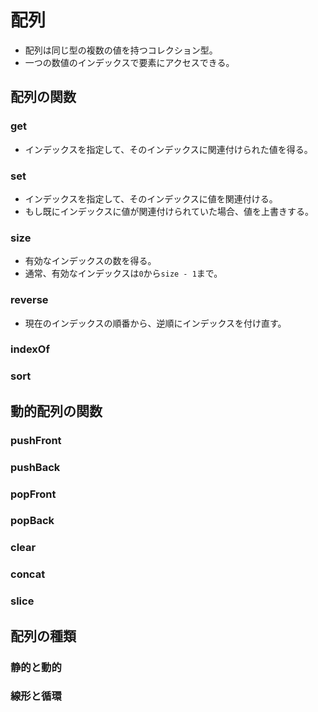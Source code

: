 # 配列

- 配列は同じ型の複数の値を持つコレクション型。
- 一つの数値のインデックスで要素にアクセスできる。

## 配列の関数

### get

- インデックスを指定して、そのインデックスに関連付けられた値を得る。

### set

- インデックスを指定して、そのインデックスに値を関連付ける。
- もし既にインデックスに値が関連付けられていた場合、値を上書きする。

### size

- 有効なインデックスの数を得る。
- 通常、有効なインデックスは`0`から`size - 1`まで。

### reverse

- 現在のインデックスの順番から、逆順にインデックスを付け直す。

### indexOf

### sort

## 動的配列の関数

### pushFront

### pushBack

### popFront

### popBack

### clear

### concat

### slice

## 配列の種類

### 静的と動的

### 線形と循環
